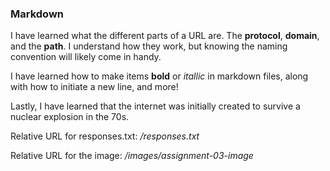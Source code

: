 ### Markdown

I have learned what the different parts of a URL are. The **protocol**, **domain**, and the **path**. I understand how they work, but knowing the naming convention will likely come in handy. 

I have learned how to make items **bold** or *itallic* in markdown files, along with how to initiate a new line, and more!

Lastly, I have learned that the internet was initially created to survive a nuclear explosion in the 70s. 

Relative URL for responses.txt: */responses.txt*

Relative URL for the image: */images/assignment-03-image*
